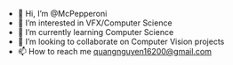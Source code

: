 - 👋 Hi, I’m @McPepperoni
- 👀 I’m interested in VFX/Computer Science
- 🌱 I’m currently learning Computer Science
- 💞️ I’m looking to collaborate on Computer Vision projects
- 📫 How to reach me quangnguyen16200@gmail.com

<!---
McPepperoni/McPepperoni is a ✨ special ✨ repository because its `README.md` (this file) appears on your GitHub profile.
You can click the Preview link to take a look at your changes.
--->
